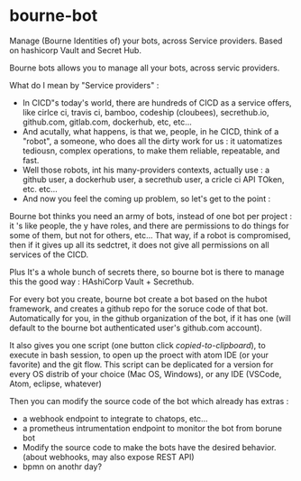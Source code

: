 # bourne-bot

Manage (Bourne Identities of) your bots, across Service providers. Based on hashicorp Vault and Secret Hub.

Bourne bots allows you to manage all your bots, across servic providers.

What do I mean by "Service providers" : 

* In CICD"s today's world, there are hundreds of CICD as a service offers, like cirlce ci, travis ci, bamboo, codeship (cloubees), secrethub.io, github.com, gitlab.com, dockerhub, etc, etc...  
* And acutally, what happens, is that we, people, in he CICD, think of a "robot", a someone, who does all the dirty work for us : it uatomatizes tediousn, complex operations, to make them reliable, repeatable, and fast.
* Well those robots, int his many-providers contexts, actually use : a github user, a dockerhub user, a secrethub user, a cricle ci API TOken, etc. etc...
* And now you feel the coming up problem, so let's get to the point : 


Bourne bot thinks you need an army of bots, instead of one bot per project : it 's like people, the y have roles, and there are permissions to do things for some of them, but not for others, etc... That way, if a robot is compromised, then if it gives up all its sedctret, it does not give all permissions on all services of the CICD. 

Plus It's a whole bunch of secrets there, so bourne bot is there to manage this the good way : HAshiCorp Vault + Secrethub.

For every bot you create, bourne bot create a bot based on the hubot framework, and creates a github repo for the soruce code of that bot. Automatically for you, in the github organization of the bot, if it has one (will default to the bourne bot authenticated user's github.com account).

It also gives you one script (one button click _copied-to-clipboard_), to execute in bash session, to open up the proect with atom IDE (or your favorite) and the git flow. This script can be deplicated for a version for every OS distrib of your choice (Mac OS, Windows), or any IDE (VSCode, Atom, eclipse, whatever)

Then you can modify the source code of the bot which already has extras : 
* a webhook endpoint to integrate to chatops, etc...
* a prometheus intrumentation endpoint to monitor the bot from borune bot
* Modify the source code to make the bots have the desired behavior. (about webhooks, may also expose REST API)
* bpmn on anothr day?

